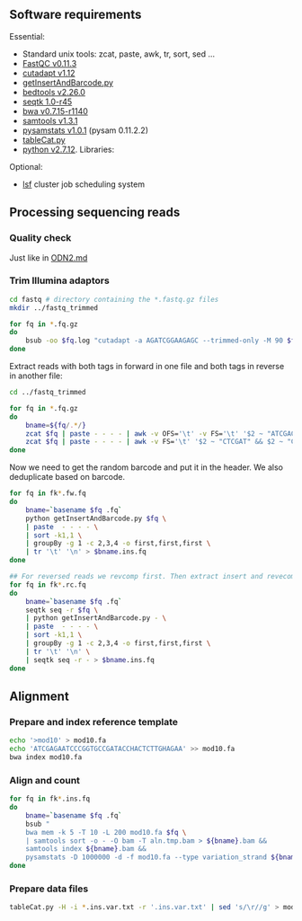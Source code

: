 ## Software requirements
Essential:
- Standard unix tools: zcat, paste, awk, tr, sort, sed ...
- [FastQC v0.11.3](https://www.bioinformatics.babraham.ac.uk/projects/fastqc/)
- [cutadapt v1.12](http://cutadapt.readthedocs.io/en/stable/guide.html)
- [getInsertAndBarcode.py](getInsertAndBarcode.py)
- [bedtools v2.26.0](http://bedtools.readthedocs.io/en/latest/)
- [seqtk 1.0-r45](https://github.com/lh3/seqtk)
- [bwa v0.7.15-r1140](http://bio-bwa.sourceforge.net/)
- [samtools v1.3.1](http://samtools.sourceforge.net/)
- [pysamstats v1.0.1](https://github.com/alimanfoo/pysamstats) (pysam 0.11.2.2)
- [tableCat.py](https://github.com/dariober/bioinformatics-cafe/blob/master/tableCat/tableCat.py)
- [python v2.7.12](https://www.python.org/). Libraries:

Optional:
- [lsf](https://www.ibm.com/us-en/marketplace/hpc-workload-management) cluster job scheduling system



## Processing sequencing reads

### Quality check

Just like in [ODN2.md](https://github.com/sblab-bioinformatics/5hmUseq/blob/master/ODN2.md#quality-check)


### Trim Illumina adaptors

```bash
cd fastq # directory containing the *.fastq.gz files
mkdir ../fastq_trimmed

for fq in *.fq.gz
do
    bsub -oo $fq.log "cutadapt -a AGATCGGAAGAGC --trimmed-only -M 90 $fq | gzip > ../fastq_trimmed/$fq"
done
```

Extract reads with both tags in forward in one file and both tags in reverse in another file:

```bash
cd ../fastq_trimmed

for fq in *.fq.gz
do
    bname=${fq/.*/}
    zcat $fq | paste - - - - | awk -v OFS='\t' -v FS='\t' '$2 ~ "ATCGAG" && $2 ~ "CGTGTC"' | tr '\t' '\n' > ${bname}.fw.fq
    zcat $fq | paste - - - - | awk -v FS='\t' '$2 ~ "CTCGAT" && $2 ~ "GACACG"' | tr '\t' '\n' > ${bname}.rc.fq
done
```

Now we need to get the random barcode and put it in the header. We also deduplicate based on barcode.

```bash
for fq in fk*.fw.fq
do
    bname=`basename $fq .fq`
    python getInsertAndBarcode.py $fq \
    | paste  - - - - \
    | sort -k1,1 \
    | groupBy -g 1 -c 2,3,4 -o first,first,first \
    | tr '\t' '\n' > $bname.ins.fq
done

## For reversed reads we revcomp first. Then extract insert and revecomp back.
for fq in fk*.rc.fq
do
    bname=`basename $fq .fq`
    seqtk seq -r $fq \
    | python getInsertAndBarcode.py - \
    | paste  - - - - \
    | sort -k1,1 \
    | groupBy -g 1 -c 2,3,4 -o first,first,first \
    | tr '\t' '\n' \
    | seqtk seq -r - > $bname.ins.fq
done
```



## Alignment

### Prepare and index reference template

```bash
echo '>mod10' > mod10.fa
echo 'ATCGAGAATCCCGGTGCCGATACCHACTCTTGHAGAA' >> mod10.fa
bwa index mod10.fa
```


### Align and count 

```bash
for fq in fk*.ins.fq
do
    bname=`basename $fq .fq`
    bsub "
    bwa mem -k 5 -T 10 -L 200 mod10.fa $fq \
    | samtools sort -o - -O bam -T aln.tmp.bam > ${bname}.bam &&
    samtools index ${bname}.bam &&
    pysamstats -D 1000000 -d -f mod10.fa --type variation_strand ${bname}.bam > ${bname}.var.txt"
done
```


### Prepare data files

```bash
tableCat.py -H -i *.ins.var.txt -r '.ins.var.txt' | sed 's/\r//g' > mod10.20160725.txt
```
